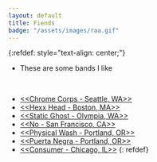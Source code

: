 ```yaml
---
layout: default
title: Fiends
badge: "/assets/images/raa.gif"
---
```


{:refdef: style="text-align: center;"}
- These are some bands I like  
<br>

- [<<Chrome Corps - Seattle, WA>>](https://chromecorps.bandcamp.com/album/helmet-mounted-display-extended-version)
- [<<Hexx Head - Boston, MA>>](https://hexxhead.bandcamp.com/album/seabeds-cough)
- [<<Static Ghost - Olympia, WA>>](https://staticghost1.bandcamp.com/album/static-ghost-ep-2)
- [<<No - San Francisco, CA>>](https://onno.bandcamp.com/) 
- [<<Physical Wash - Portland, OR>>](https://oraculorecords.bandcamp.com/album/physical-death)
- [<<Puerta Negra - Portland, OR>>](https://oraculorecords.bandcamp.com/album/costo-humano)
- [<<Consumer - Chicago, IL>>](https://consumermp.bandcamp.com/)
{: refdef} 